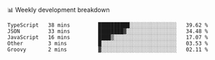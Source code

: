 📊 Weekly development breakdown
<!--START_SECTION:waka-->
```text
TypeScript   38 mins         ██████████░░░░░░░░░░░░░░░   39.62 % 
JSON         33 mins         ████████▓░░░░░░░░░░░░░░░░   34.48 % 
JavaScript   16 mins         ████▒░░░░░░░░░░░░░░░░░░░░   17.07 % 
Other        3 mins          █░░░░░░░░░░░░░░░░░░░░░░░░   03.53 % 
Groovy       2 mins          ▓░░░░░░░░░░░░░░░░░░░░░░░░   02.11 % 
```
<!--END_SECTION:waka-->
